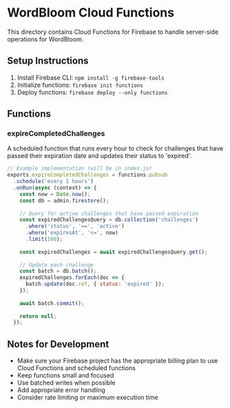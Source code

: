 # WordBloom Cloud Functions

This directory contains Cloud Functions for Firebase to handle server-side operations for WordBloom.

## Setup Instructions

1. Install Firebase CLI: `npm install -g firebase-tools`
2. Initialize functions: `firebase init functions`
3. Deploy functions: `firebase deploy --only functions`

## Functions

### expireCompletedChallenges

A scheduled function that runs every hour to check for challenges that have passed their expiration date and updates their status to 'expired'.

```javascript
// Example implementation (will be in index.js)
exports.expireCompletedChallenges = functions.pubsub
  .schedule('every 1 hours')
  .onRun(async (context) => {
    const now = Date.now();
    const db = admin.firestore();
    
    // Query for active challenges that have passed expiration
    const expiredChallengesQuery = db.collection('challenges')
      .where('status', '==', 'active')
      .where('expiresAt', '<=', now)
      .limit(100);
      
    const expiredChallenges = await expiredChallengesQuery.get();
    
    // Update each challenge
    const batch = db.batch();
    expiredChallenges.forEach(doc => {
      batch.update(doc.ref, { status: 'expired' });
    });
    
    await batch.commit();
    
    return null;
  });
```

## Notes for Development

- Make sure your Firebase project has the appropriate billing plan to use Cloud Functions and scheduled functions
- Keep functions small and focused
- Use batched writes when possible
- Add appropriate error handling
- Consider rate limiting or maximum execution time